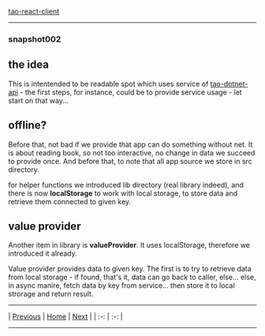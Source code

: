 [tao-react-client](https://github.com/noviKorisnik/tao-react-client)
___
### snapshot002
## the idea
This is intentended to be readable spot which uses service of [tao-dotnet-api](https://github.com/noviKorisnik/tao-dotnet-api) - the first steps, for instance, could be to provide service usage - let start on that way...
## offline?
Before that, not bad if we provide that app can do something without net. It is about reading book, so not too interactive, no change in data we succeed to provide once. And before that, to note that all app source we store in src directory.

for helper functions we introduced lib directory (real library indeed), and there is now **localStorage** to work with local storage, to store data and retrieve them connected to given key.
## value provider
Another item in library is **valueProvider**. It uses localStorage, therefore we introduced it already.

Value provider provides data to given key. The first is to try to retrieve data from local storage - if found, that's it, data can go back to caller, else... else, in async manire, fetch data by key from service... then store it to local strorage and return result.
___
| [Previous](https://github.com/noviKorisnik/tao-react-client/tree/snapshot001) | [Home](https://github.com/noviKorisnik/tao-react-client) | [Next](https://github.com/noviKorisnik/tao-react-client/tree/snapshot003) |
| :-: | :-: |
___